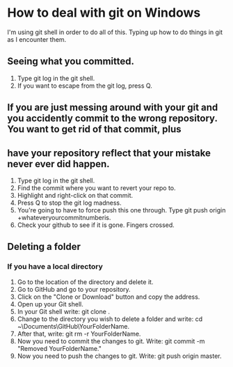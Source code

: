 # How to deal with git on Windows
I'm using git shell in order to do all of this. Typing up how to do things in git as I encounter them.

## Seeing what you committed.
1. Type git log in the git shell.
2. If you want to escape from the git log, press Q.

## If you are just messing around with your git and you accidently commit to the wrong repository. You want to get rid of that commit, plus 
## have your repository reflect that your mistake never ever did happen.
1. Type git log in the git shell.
2. Find the commit where you want to revert your repo to.
3. Highlight and right-click on that commit.
4. Press Q to stop the git log madness.
5. You're going to have to force push this one through. Type git push origin +whateveryourcommitnumberis.
6. Check your github to see if it is gone. Fingers crossed.

## Deleting a folder 

### If you have a local directory
1. Go to the location of the directory and delete it.
2. Go to GitHub and go to your repository. 
3. Click on the "Clone or Download" button and copy the address.
4. Open up your Git shell.
5. In your Git shell write: git clone <paste your repository>.
6. Change to the directory you wish to delete a folder and write: cd ~\Documents\GitHub\YourFolderName.
7. After that, write: git rm -r YourFolderName.
8. Now you need to commit the changes to git. Write: git commit -m "Removed YourFolderName."
9. Now you need to push the changes to git. Write: git push origin master.


